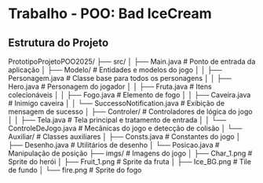 # Trabalho - POO: Bad IceCream

## Estrutura do Projeto

PrototipoProjetoPOO2025/
├── src/
│   ├── Main.java                 # Ponto de entrada da aplicação
│   ├── Modelo/                   # Entidades e modelos do jogo
│   │   ├── Personagem.java       # Classe base para todos os personagens
│   │   ├── Hero.java             # Personagem do jogador
│   │   ├── Fruta.java            # Itens colecionáveis
│   │   ├── Fogo.java             # Elemento de fogo
│   │   ├── Caveira.java          # Inimigo caveira
│   │   └── SuccessoNotification.java # Exibição de mensagem de sucesso
│   ├── Controler/                # Controladores de lógica do jogo
│   │   ├── Tela.java             # Tela principal e tratamento de entrada
│   │   └── ControleDeJogo.java   # Mecânicas do jogo e detecção de colisão
│   └── Auxiliar/                 # Classes auxiliares
│       ├── Consts.java           # Constantes do jogo
│       ├── Desenho.java          # Utilitários de desenho
│       └── Posicao.java          # Manipulação de posição
├── imgs/                         # Imagens do jogo
│   ├── Char_1.png                # Sprite do herói
│   ├── Fruit_1.png               # Sprite da fruta
│   ├── Ice_BG.png                # Tile de fundo
│   └── fire.png                  # Sprite do fogo
